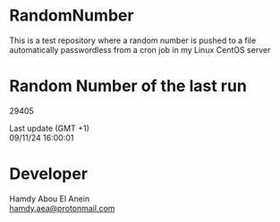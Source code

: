 # RandomNumber    
This is a test repository where a random number is pushed to a file automatically passwordless from a cron job in my Linux CentOS server    
# Random Number of the last run   
29405
      
Last update (GMT +1)    
09/11/24 16:00:01
# Developer    
Hamdy Abou El Anein   
hamdy.aea@protonmail.com
